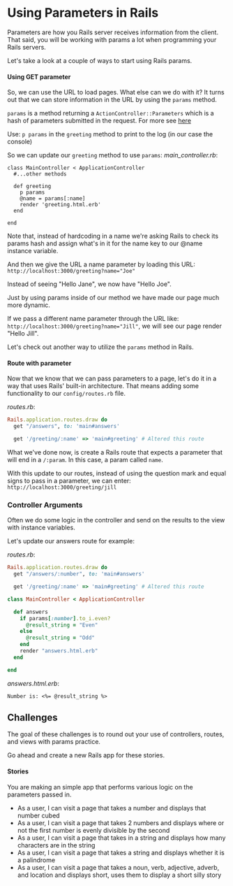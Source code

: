 # Using Parameters in Rails

Parameters are how you Rails server receives information from the client. That said, you will be working with params a lot when programming your Rails servers.

Let's take a look at a couple of ways to start using Rails params.

#### Using GET parameter

So, we can use the URL to load pages. What else can we do with it? It turns out that we can store information in the URL by using the `params` method.

`params` is a method returning a `ActionController::Parameters` which is a hash of parameters submitted in the request.
For more see <a href="http://api.rubyonrails.org/classes/ActionController/Parameters.html" target="_blank" >here</a>

Use: `p params` in the `greeting` method to print to the log (in our case the console)


So we can update our `greeting` method to use `params`:
*main_controller.rb*:
```
class MainController < ApplicationController
  #...other methods

  def greeting
    p params
    @name = params[:name]
    render 'greeting.html.erb'
  end

end
```

Note that, instead of hardcoding in a name we're asking Rails to check its params hash and assign what's in it for the name key to our @name instance variable.

And then we give the URL a name parameter by loading this URL:
`http://localhost:3000/greeting?name="Joe"`

Instead of seeing "Hello Jane", we now have "Hello Joe".

Just by using params inside of our method we have made our page much more dynamic.

If we pass a different name parameter through the URL like: `http://localhost:3000/greeting?name="Jill"`, we will see our page render "Hello Jill".

Let's check out another way to utilize the `params` method in Rails.

#### Route with parameter

Now that we know that we can pass parameters to a page, let's do it in a way that uses Rails' built-in architecture.  That means adding some functionality to our `config/routes.rb` file.

*routes.rb*:
```ruby
Rails.application.routes.draw do
  get "/answers", to: 'main#answers'

  get '/greeting/:name' => 'main#greeting' # Altered this route
```

What we've done now, is create a Rails route that expects a parameter that will end in a `/:param`. In this case, a param called `name`.

With this update to our routes, instead of using the question mark and equal signs to pass in a parameter, we can enter: `http://localhost:3000/greeting/jill`

### Controller Arguments

Often we do some logic in the controller and send on the results to the view with instance variables.

Let's update our answers route for example:

*routes.rb*:
```ruby
Rails.application.routes.draw do
  get "/answers/:number", to: 'main#answers'

  get '/greeting/:name' => 'main#greeting' # Altered this route
```

```ruby
class MainController < ApplicationController

  def answers
    if params[:number].to_i.even?
      @result_string = "Even"
    else
      @result_string = "Odd"
    end
    render "answers.html.erb"
  end

end
```

*answers.html.erb*:
```
Number is: <%= @result_string %>
```

## Challenges

The goal of these challenges is to round out your use of controllers, routes, and views with params practice.

Go ahead and create a new Rails app for these stories.

#### Stories

You are making an simple app that performs various logic on the parameters passed in.

- As a user, I can visit a page that takes a number and displays that number cubed
- As a user, I can visit a page that takes 2 numbers and displays where or not the first number is evenly divisible by the second
- As a user, I can visit a page that takes in a string and displays how many characters are in the string
- As a user, I can visit a page that takes a string and displays whether it is a palindrome
- As a user, I can visit a page that takes a noun, verb, adjective, adverb, and location and displays short, uses them to display a short silly story
